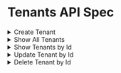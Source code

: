 # Tenants API Spec

<details><summary>Create Tenant</summary>

### Endpoint : ```POST /api/v1/tenants```

> Setiap User hanya diijinkan untuk membuat 1 tenant

Request Headers :

```
Key: Authorization
Value: Baerer <token>
```

Request Body :

```json
{
  "name_tenants": "Tenant Name",
  "address_tenants": "Tenant Address"
}
```

Response Body Success :

```json
{
  "success": "true",
  "message": "Tenant created successfully",
  "data": {
    "id": 1,
    "user_id": 1,
    "name_tenants": "Tenant Name",
    "address_tenants": "Tenant Address",
    "created_at": "2024-05-29T09:27:59.169Z"
  }
}
```

Respons Body Error (user_id not found):

```json
{
  "success": "false",
  "message": "User ID not found!"
}
```

Respons Body Error (Jika user sudah mempunyai tenant):

```json
{
  "success": "false",
  "message": "User already has a tenant"
}
```
</details>

<details><summary>Show All Tenants</summary>

### Endpoint : ```GET /api/v1/tenants```

Request Headers :

```
Key: Authorization
Value: Baerer <token>
```

Respons Body Success :

```json
{
  "success": "true",
  "data": [
    {
      "id": 1,
      "user_id": 46,
      "name_tenants": "Tenant Name",
      "address_tenants": "Tenant Address",
      "created_at": "2024-05-29T09:20:02.361Z"
    }
  ]
}
```
</details>

<details><summary>Show Tenants by Id</summary>

### Endpoint : ```GET /api/v1/tenants/:id```

Request Headers :

```
Key: Authorization
Value: Baerer <token>
```

Respons Body Success :

```json
{
  "success": "true",
  "data": {
    "id": 5,
    "user_id": 46,
    "name_tenants": "Tenant Name",
    "address_tenants": "Tenant Address",
    "created_at": "2024-05-29T09:21:54.933Z",
    "products": [
      {
        "id": 3,
        "name_products": "Stroller Lucu 2",
        "slug": "stroller-lucu-2",
        "pictures": "https://www.static-src.com/wcsstore/Indraprastha/images/catalog/full//98/MTA-48544360/pacific_baby_stroller_bayi_pacific_spacebaby_sb-6212_-reversible_stir-_full01_k1qzxqto.jpg",
        "description": "A high-end smartphone with 128GB storage",
        "price": 100,
        "stock": 2,
        "is_available": true,
        "created_at": "2024-05-29T16:17:36.780Z",
        "updated_at": "2024-05-29T16:17:36.780Z",
        "category_id": 1,
        "tenant_id": 5,
        "category": {
          "id": 1,
          "name_categories": "Stroller",
          "created_at": "2024-05-29T16:08:18.905Z"
        }
      },
      {
        "id": 5,
        "name_products": "Stroller Lucu 23",
        "slug": "stroller-lucu-23",
        "pictures": "https://www.static-src.com/wcsstore/Indraprastha/images/catalog/full//98/MTA-48544360/pacific_baby_stroller_bayi_pacific_spacebaby_sb-6212_-reversible_stir-_full01_k1qzxqto.jpg",
        "description": "A high-end smartphone with 128GB storage",
        "price": 100000,
        "stock": 2,
        "is_available": true,
        "created_at": "2024-05-29T16:38:20.007Z",
        "updated_at": "2024-05-29T16:38:20.007Z",
        "category_id": 1,
        "tenant_id": 5,
        "category": {
          "id": 1,
          "name_categories": "Stroller",
          "created_at": "2024-05-29T16:08:18.905Z"
        }
      }
    ],
    "totalProducts": 2
  }
}
```

Respons Body Error :

```json
{
  "success": "false",
  "message": "Tenant not found"
}
```
</details>

<details><summary>Update Tenant by Id</summary>

### Endpoint : ```PATCH /api/v1/tenants/:id```

Request Headers :

```
Key: Authorization
Value: Baerer <token>
```

Request Body :

```json
{
  "name_tenants": "Updated Tenant Name",
  "address_tenants": "Updated Tenant Address"
}
```

Response Body Success

```json
{
  "success": "true",
  "message": "Tenant updated successfully",
  "data": {
    "id": 1,
    "user_id": 46,
    "name_tenants": "Updated Tenant Name",
    "address_tenants": "Updated Tenant Address",
    "created_at": "2024-05-29T09:20:02.361Z"
  }
}
```

Response Body Error :

```json
{
    "success": "false",
    "message": "Login first to get tokens"
}
```

</details>

<details><summary>Delete Tenant by Id</summary>

> Delete tenant hanya bisa dilakukan ketika sudah tidak memiliki product dan kategori

### Endpoint : ```DELETE /api/v1/tenants/:id```

Request Headers :

```
Key: Authorization
Value: Baerer <token>
```

Response Body Success

```json
{
  "success": "true",
  "message": "Tenant deleted successfully"
}
```

Response Body Error :

```json
{
  "success": "false",
  "message": "Tenant not found or already deleted!"
}
```
</details>
